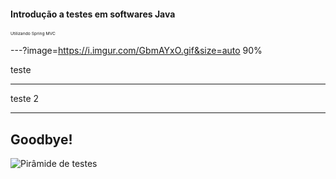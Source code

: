 #### Introdução a testes em softwares Java
<sub><sup><sub><sup>Utilizando Spring MVC</sup></sub></sup></sub>

---?image=https://i.imgur.com/GbmAYxO.gif&size=auto 90%

teste

---

teste 2

---

## Goodbye!

![Pirâmide de testes](https://2.bp.blogspot.com/-YTzv_O4TnkA/VTgexlumP1I/AAAAAAAAAJ8/57-rnwyvP6g/s1600/image02.png)
